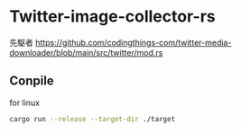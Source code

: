 # Twitter-image-collector-rs

先駆者 https://github.com/codingthings-com/twitter-media-downloader/blob/main/src/twitter/mod.rs

## Conpile
for linux
```sh
cargo run --release --target-dir ./target
```
